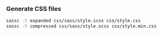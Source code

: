 ### Generate CSS files

```sh
sassc -t expanded css/sass/style.scss css/style.css
sassc -t compressed css/sass/style.scss css/style.min.css
```